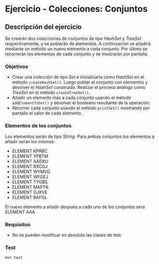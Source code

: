 # Ejercicio - Colecciones: Conjuntos
## Descripción del ejercicio
Se crearán dos colecciones de conjuntos de tipo *HashSet* y *TreeSet* respectivamente, y se poblarán de elementos.
A continuación se añadirá mediante un método un nuevo elemento a cada conjunto.
Por último se recorrerán los elementos de cada conjunto y se mostrarán por pantalla.

### Objetivos
* Crear una colección de tipo *Set* e inicializarla como *HashSet* en el método ``createHashSet()``. Luego poblar el conjunto con
  elementos y devolver el *HashSet* construído. Realizar el proceso análogo como *TreeSet* en el método ``createTreeSet()``.
* Añadir un elemento más a cada conjunto usando el método ``addElementToSet()`` y devolver el booleano resultante de la operación.
* Recorrer cada conjunto usando el método ``printSet()`` mostrando por pantalla el valor de cada elemento.

### Elementos de los conjuntos
Los elementos serán de tipo *String*. Para ambos conjuntos los elementos a añadir serán los mismos:
* ELEMENT KPRBC
* ELEMENT YPBTM
* ELEMENT AADXU
* ELEMENT RXCGJ
* ELEMENT WYMVD
* ELEMENT WFGEJ
* ELEMENT TYGBS
* ELEMENT MAPTK
* ELEMENT GJXVE
* ELEMENT BAFGL

El nuevo elemento a añadir después a cada uno de los conjuntos será ELEMENT AAA

### Requisitos
* No se pueden modificar en absoluto las clases de test.

### Test

```
mvn test
```
